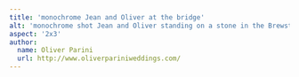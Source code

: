 ```yaml
---
title: 'monochrome Jean and Oliver at the bridge'
alt: 'monochrome shot Jean and Oliver standing on a stone in the Brewster River with a covered bridge in the background'
aspect: '2x3'
author:
  name: Oliver Parini
  url: http://www.oliverpariniweddings.com/
---
```

